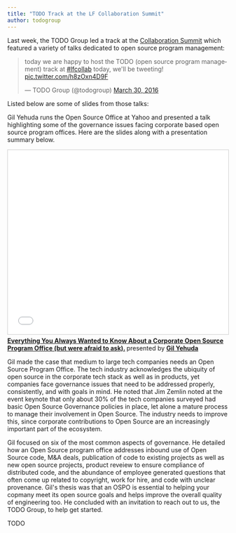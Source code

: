 ```yaml
---
title: "TODO Track at the LF Collaboration Summit"
author: todogroup
---
```


Last week, the TODO Group led a track at the [Collaboration Summit](http://events.linuxfoundation.org/events/collaboration-summit) which featured a variety of talks dedicated to open source program management:

<blockquote class="twitter-tweet" data-lang="en"><p lang="en" dir="ltr">today we are happy to host the TODO (open source program management) track at <a href="https://twitter.com/hashtag/lfcollab?src=hash">#lfcollab</a> today, we&#39;ll be tweeting! <a href="https://t.co/h8zOxn4D9F">pic.twitter.com/h8zOxn4D9F</a></p>&mdash; TODO Group (@todogroup) <a href="https://twitter.com/todogroup/status/715214451830460416">March 30, 2016</a></blockquote>
<script async src="//platform.twitter.com/widgets.js" charset="utf-8"></script>

Listed below are some of slides from those talks:

Gil Yehuda runs the Open Source Office at Yahoo and presented a talk highlighting some of the governance issues facing corporate based open source program offices. Here are the slides along with a presentation summary below.

<iframe src="//www.slideshare.net/slideshow/embed_code/key/vTNvkwIXN4pmr8" width="510" height="420" frameborder="0" marginwidth="0" marginheight="0" scrolling="no" style="border:1px solid #CCC; border-width:1px; margin-bottom:5px; max-width: 100%;" allowfullscreen> </iframe> <div style="margin-bottom:5px"> <strong> <a href="//www.slideshare.net/gyehuda/your-open-source-program-office" title="Your Open Source Program Office" target="_blank">Everything You Always Wanted to Know About a Corporate Open Source Program Office (but were afraid to ask).</a> </strong> presented by <strong><a target="_blank" href="//www.gilyehuda.com">Gil Yehuda</a></strong> </div>

Gil made the case that medium to large tech companies needs an Open Source Program Office. The tech industry acknowledges the ubiquity of open source in the corporate tech stack as well as in products, yet companies face governance issues that need to be addressed properly, consistently, and with goals in mind. He noted that Jim Zemlin noted at the event keynote that only about 30% of the tech companies surveyed had basic Open Source Governance policies in place, let alone a mature process to manage their involvement in Open Source. The industry needs to improve this, since corporate contributions to Open Source are an increasingly important part of the ecosystem.

Gil focused on six of the most common aspects of governance. He detailed how an Open Source program office addresses inbound use of Open Source code, M&A deals, publication of code to existing projects as well as new open source projects, product reveiew to ensure compliance of distributed code, and the abundance of employee generated questions that often come up related to copyright, work for hire, and code with unclear provenance. Gil's thesis was that an OSPO is essential to helping your copmany meet its open source goals and helps improve the overall quality of engineering too. He concluded with an invitation to reach out to us, the TODO Group, to help get started.

TODO

